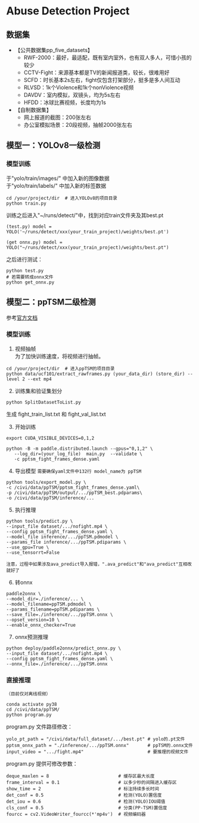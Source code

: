 # Abuse Detection Project
## 数据集
- 【公共数据集pp_five_datasets】<br>
  - RWF-2000：最好，最适配，既有室内室外，也有双人多人，可惜小孩的较少<br>
  - CCTV-Fight：来源基本都是TV的新闻报道类，较长，很难用好<br>
  - SCFD：时长基本2s左右，fight仅包含打架部分，挺多是多人间互动<br>
  - RLVSD：1k个Violence和1k个nonViolence视频<br>
  - DAVDV：室内模拟，双镜头，均为5s左右<br>
  - HFDD：冰球比赛视频，长度均为1s<br>
- 【自制数据集】<br>
  - 网上报道的截图：200张左右<br>
  - 办公室模拟场景：20段视频，抽帧2000张左右<br>

## 模型一：YOLOv8一级检测
### 模型训练
于"yolo/train/images/"  中加入新的图像数据 <br>
于"yolo/train/labels/"  中加入新的标签数据 <br>
```
cd /your/project/dir  # 进入YOLOv8的项目目录
python train.py
```
训练之后进入"~/runs/detect/"中，找到对应train文件夹及其best.pt
``` 
(test.py) model = YOLO('~/runs/detect/xxx(your_train_project)/weights/best.pt')
```
``` 
(get onnx.py) model = YOLO("~/runs/detect/xxx(your_train_project)/weights/best.pt")
```
之后进行测试：
```
python test.py
# 若需要转成onnx文件
python get_onnx.py
```
## 模型二：ppTSM二级检测
参考[官方文档](https://github.com/PaddlePaddle/PaddleVideo/tree/develop/applications/FightRecognition) <br>
### 模型训练
1. 视频抽帧 <br>
为了加快训练速度，将视频进行抽帧。
```
cd /your/project/dir  # 进入ppTSM的项目目录
python data/ucf101/extract_rawframes.py (your_data_dir) (store_dir) --level 2 --ext mp4
```
2. 训练集和验证集划分
```
python SplitDatasetToList.py
```
生成 fight_train_list.txt 和 fight_val_list.txt <br>

3. 开始训练
```
export CUDA_VISIBLE_DEVICES=0,1,2

python -B -m paddle.distributed.launch --gpus="0,1,2" \
   --log_dir=(your_log_file)  main.py  --validate \
   -c pptsm_fight_frames_dense.yaml
```
4. 导出模型 
`需要确保yaml文件中132行 model_name为 ppTSM`
```
python tools/export_model.py \
-c /civi/data/ppTSM/pptsm_fight_frames_dense.yaml\
-p /civi/data/ppTSM/output/.../ppTSM_best.pdparams\
-o /civi/data/ppTSM/inference/...
```
5. 执行推理
```
python tools/predict.py \
--input_file dataset/.../nofight.mp4 \
--config pptsm_fight_frames_dense.yaml \
--model_file inference/.../ppTSM.pdmodel \
--params_file inference/.../ppTSM.pdiparams \
--use_gpu=True \
--use_tensorrt=False
```
`注意，过程中如果涉及ava_predict导入报错，".ava_predict"和"ava_predict"互相改就好了`<br>

6. 转onnx
```
paddle2onnx \
--model_dir=./inference/... \
--model_filename=ppTSM.pdmodel \
--params_filename=ppTSM.pdiparams \
--save_file=./inference/.../ppTSM.onnx \
--opset_version=10 \
--enable_onnx_checker=True
```
7. onnx预测推理
```
python deploy/paddle2onnx/predict_onnx.py \
--input_file dataset/.../nofight.mp4 \
--config pptsm_fight_frames_dense.yaml \
--onnx_file=./inference/.../ppTSM.onnx
```
### 直接推理
`（目前仅对离线视频）`
```
conda activate py38
cd /civi/data/ppTSM/
python program.py
```
program.py 文件路径修改：
```
yolo_pt_path = "/civi/data/full_dataset/.../best.pt" # yolo的.pt文件
pptsm_onnx_path = "./inference/.../ppTSM.onnx"       # ppTSM的.onnx文件
input_video = ".../fight.mp4"                        # 要推理的视频文件
```
program.py 提供可修改参数：
```
deque_maxlen = 8                          # 缓存区最大长度
frame_interval = 0.1                      # 以多少秒的间隔进入缓存区
show_time = 2                             # 标注持续多长时间
det_conf = 0.5                            # 检测(YOLO)置信度
det_iou = 0.6                             # 检测(YOLO)IOU阈值
cls_conf = 0.5                            # 分类(PP-TSM)置信度
fourcc = cv2.VideoWriter_fourcc(*'mp4v')  # 视频编码器
```
